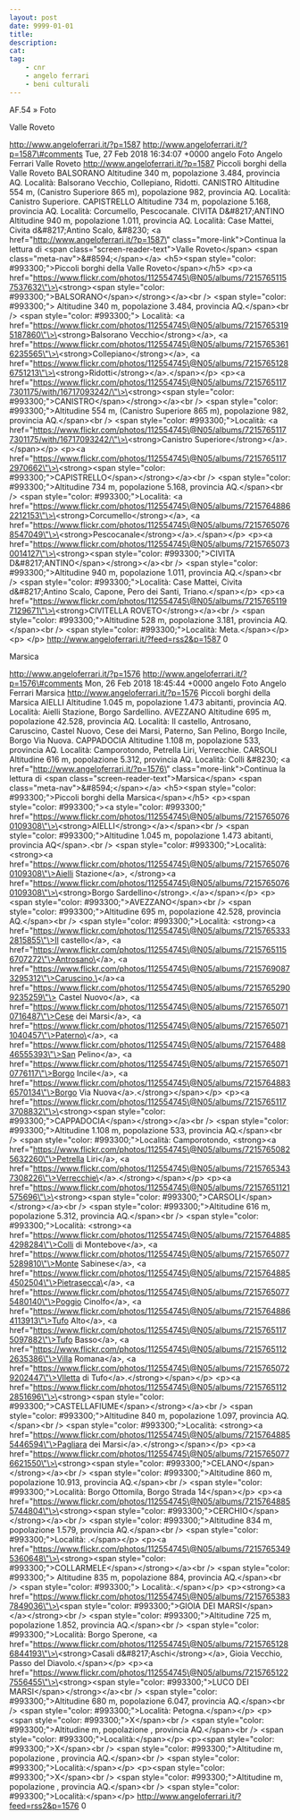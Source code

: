 ```yaml
---
layout: post
date: 9999-01-01
title:
description:
cat:
tag:
    - cnr
    - angelo ferrari
    - beni culturali
---
```

AF.54 » Foto

Valle Roveto

http://www.angeloferrari.it/?p=1587 http://www.angeloferrari.it/?p=1587\#comments Tue, 27 Feb 2018 16:34:07 +0000 angelo Foto Angelo Ferrari Valle Roveto http://www.angeloferrari.it/?p=1587 Piccoli borghi della Valle Roveto BALSORANO Altitudine 340 m, popolazione 3.484, provincia AQ. Località: Balsorano Vecchio, Collepiano, Ridotti. CANISTRO Altitudine 554 m, (Canistro Superiore 865 m), popolazione 982, provincia AQ. Località: Canistro Superiore. CAPISTRELLO Altitudine 734 m, popolazione 5.168, provincia AQ. Località: Corcumello, Pescocanale. CIVITA D&\#8217;ANTINO Altitudine 940 m, popolazione 1.011, provincia AQ. Località: Case Mattei, Civita d&\#8217;Antino Scalo, &\#8230; \<a href=\"http://www.angeloferrari.it/?p=1587\" class=\"more-link\"\>Continua la lettura di \<span class=\"screen-reader-text\"\>Valle Roveto\</span\> \<span class=\"meta-nav\"\>&\#8594;\</span\>\</a\> \<h5\>\<span style=\"color: \#993300;\"\>Piccoli borghi della Valle Roveto\</span\>\</h5\> \<p\>\<a href=\"https://www.flickr.com/photos/112554745\@N05/albums/72157651157537632\"\>\<strong\>\<span style=\"color: \#993300;\"\>BALSORANO\</span\>\</strong\>\</a\>\<br /\> \<span style=\"color: \#993300;\"\> Altitudine 340 m, popolazione 3.484, provincia AQ.\</span\>\<br /\> \<span style=\"color: \#993300;\"\> Località: \<a href=\"https://www.flickr.com/photos/112554745\@N05/albums/72157653195187860\"\>\<strong\>Balsorano Vecchio\</strong\>\</a\>, \<a href=\"https://www.flickr.com/photos/112554745\@N05/albums/72157653616235565\"\>\<strong\>Collepiano\</strong\>\</a\>, \<a href=\"https://www.flickr.com/photos/112554745\@N05/albums/72157651286751213\"\>\<strong\>Ridotti\</strong\>\</a\>.\</span\>\</p\> \<p\>\<a href=\"https://www.flickr.com/photos/112554745\@N05/albums/72157651177301175/with/16717093242/\"\>\<strong\>\<span style=\"color: \#993300;\"\>CANISTRO\</span\>\</strong\>\</a\>\<br /\> \<span style=\"color: \#993300;\"\>Altitudine 554 m, (Canistro Superiore 865 m), popolazione 982, provincia AQ.\</span\>\<br /\> \<span style=\"color: \#993300;\"\>Località: \<a href=\"https://www.flickr.com/photos/112554745\@N05/albums/72157651177301175/with/16717093242/\"\>\<strong\>Canistro Superiore\</strong\>\</a\>.\</span\>\</p\> \<p\>\<a href=\"https://www.flickr.com/photos/112554745\@N05/albums/72157651172970662\"\>\<strong\>\<span style=\"color: \#993300;\"\>CAPISTRELLO\</span\>\</strong\>\</a\>\<br /\> \<span style=\"color: \#993300;\"\>Altitudine 734 m, popolazione 5.168, provincia AQ.\</span\>\<br /\> \<span style=\"color: \#993300;\"\>Località: \<a href=\"https://www.flickr.com/photos/112554745\@N05/albums/72157648862212153\"\>\<strong\>Corcumello\</strong\>\</a\>, \<a href=\"https://www.flickr.com/photos/112554745\@N05/albums/72157650768547049\"\>\<strong\>Pescocanale\</strong\>\</a\>.\</span\>\</p\> \<p\>\<a href=\"https://www.flickr.com/photos/112554745\@N05/albums/72157650730014127\"\>\<strong\>\<span style=\"color: \#993300;\"\>CIVITA D&\#8217;ANTINO\</span\>\</strong\>\</a\>\<br /\> \<span style=\"color: \#993300;\"\>Altitudine 940 m, popolazione 1.011, provincia AQ.\</span\>\<br /\> \<span style=\"color: \#993300;\"\>Località: Case Mattei, Civita d&\#8217;Antino Scalo, Capone, Pero dei Santi, Triano.\</span\>\</p\> \<p\>\<a href=\"https://www.flickr.com/photos/112554745\@N05/albums/72157651197129671\"\>\<strong\>CIVITELLA ROVETO\</strong\>\</a\>\<br /\> \<span style=\"color: \#993300;\"\>Altitudine 528 m, popolazione 3.181, provincia AQ.\</span\>\<br /\> \<span style=\"color: \#993300;\"\>Località: Meta.\</span\>\</p\> \<p\>&nbsp;\</p\> http://www.angeloferrari.it/?feed=rss2&p=1587 0

Marsica

http://www.angeloferrari.it/?p=1576 http://www.angeloferrari.it/?p=1576\#comments Mon, 26 Feb 2018 18:45:44 +0000 angelo Foto Angelo Ferrari Marsica http://www.angeloferrari.it/?p=1576 Piccoli borghi della Marsica AIELLI Altitudine 1.045 m, popolazione 1.473 abitanti, provincia AQ. Località: Aielli Stazione, Borgo Sardellino. AVEZZANO Altitudine 695 m, popolazione 42.528, provincia AQ. Località: Il castello, Antrosano, Caruscino, Castel Nuovo, Cese dei Marsi,  Paterno, San Pelino, Borgo Incile, Borgo Via Nuova. CAPPADOCIA Altitudine 1.108 m, popolazione 533, provincia AQ. Località: Camporotondo, Petrella Liri, Verrecchie. CARSOLI Altitudine 616 m, popolazione 5.312, provincia AQ. Località: Colli &\#8230; \<a href=\"http://www.angeloferrari.it/?p=1576\" class=\"more-link\"\>Continua la lettura di \<span class=\"screen-reader-text\"\>Marsica\</span\> \<span class=\"meta-nav\"\>&\#8594;\</span\>\</a\> \<h5\>\<span style=\"color: \#993300;\"\>Piccoli borghi della Marsica\</span\>\</h5\> \<p\>\<span style=\"color: \#993300;\"\>\<a style=\"color: \#993300;\" href=\"https://www.flickr.com/photos/112554745\@N05/albums/72157650760109308\"\>\<strong\>AIELLI\</strong\>\</a\>\</span\>\<br /\> \<span style=\"color: \#993300;\"\>Altitudine 1.045 m, popolazione 1.473 abitanti, provincia AQ\</span\>.\<br /\> \<span style=\"color: \#993300;\"\>Località: \<strong\>\<a href=\"https://www.flickr.com/photos/112554745\@N05/albums/72157650760109308\"\>Aielli Stazione\</a\>, \</strong\>\<a href=\"https://www.flickr.com/photos/112554745\@N05/albums/72157650760109308\"\>\<strong\>Borgo Sardellino\</strong\>.\</a\>\</span\>\</p\> \<p\>\<span style=\"color: \#993300;\"\>AVEZZANO\</span\>\<br /\> \<span style=\"color: \#993300;\"\>Altitudine 695 m, popolazione 42.528, provincia AQ.\</span\>\<br /\> \<span style=\"color: \#993300;\"\>Località: \<strong\>\<a href=\"https://www.flickr.com/photos/112554745\@N05/albums/72157653332815855\"\>Il castello\</a\>, \<a href=\"https://www.flickr.com/photos/112554745\@N05/albums/72157651156707272\"\>Antrosano\</a\>, \<a href=\"https://www.flickr.com/photos/112554745\@N05/albums/72157690873295312\"\>Caruscino,\</a\>\<a href=\"https://www.flickr.com/photos/112554745\@N05/albums/72157652909235259\"\> Castel Nuovo\</a\>, \<a href=\"https://www.flickr.com/photos/112554745\@N05/albums/72157650710716487\"\>Cese dei Marsi\</a\>,  \<a href=\"https://www.flickr.com/photos/112554745\@N05/albums/72157650711040457\"\>Paterno\</a\>, \<a href=\"https://www.flickr.com/photos/112554745\@N05/albums/72157648846555393\"\>San Pelino\</a\>, \<a href=\"https://www.flickr.com/photos/112554745\@N05/albums/72157650710776117\"\>Borgo Incile\</a\>, \<a href=\"https://www.flickr.com/photos/112554745\@N05/albums/72157648836570134\"\>Borgo Via Nuova\</a\>.\</strong\>\</span\>\</p\> \<p\>\<a href=\"https://www.flickr.com/photos/112554745\@N05/albums/72157651173708832\"\>\<strong\>\<span style=\"color: \#993300;\"\>CAPPADOCIA\</span\>\</strong\>\</a\>\<br /\> \<span style=\"color: \#993300;\"\>Altitudine 1.108 m, popolazione 533, provincia AQ.\</span\>\<br /\> \<span style=\"color: \#993300;\"\>Località: Camporotondo, \<strong\>\<a href=\"https://www.flickr.com/photos/112554745\@N05/albums/72157650825632260\"\>Petrella Liri\</a\>, \<a href=\"https://www.flickr.com/photos/112554745\@N05/albums/72157653437308226\"\>Verrecchie\</a\>.\</strong\>\</span\>\</p\> \<p\>\<a href=\"https://www.flickr.com/photos/112554745\@N05/albums/72157651121575696\"\>\<strong\>\<span style=\"color: \#993300;\"\>CARSOLI\</span\>\</strong\>\</a\>\<br /\> \<span style=\"color: \#993300;\"\>Altitudine 616 m, popolazione 5.312, provincia AQ.\</span\>\<br /\> \<span style=\"color: \#993300;\"\>Località: \<strong\>\<a href=\"https://www.flickr.com/photos/112554745\@N05/albums/72157648854298284\"\>Colli di Montebove\</a\>, \<a href=\"https://www.flickr.com/photos/112554745\@N05/albums/72157650775289810\"\>Monte Sabinese\</a\>, \<a href=\"https://www.flickr.com/photos/112554745\@N05/albums/72157648854502504\"\>Pietrasecca\</a\>, \<a href=\"https://www.flickr.com/photos/112554745\@N05/albums/72157650775480140\"\>Poggio Cinolfo\</a\>, \<a href=\"https://www.flickr.com/photos/112554745\@N05/albums/72157648864113913\"\>Tufo Alto\</a\>, \<a href=\"https://www.flickr.com/photos/112554745\@N05/albums/72157651175097882\"\>Tufo Basso\</a\>, \<a href=\"https://www.flickr.com/photos/112554745\@N05/albums/72157651122635386\"\>Villa Romana\</a\>, \<a href=\"https://www.flickr.com/photos/112554745\@N05/albums/72157650729202447\"\>Vlletta di Tufo\</a\>.\</strong\>\</span\>\</p\> \<p\>\<a href=\"https://www.flickr.com/photos/112554745\@N05/albums/72157651122851696\"\>\<strong\>\<span style=\"color: \#993300;\"\>CASTELLAFIUME\</span\>\</strong\>\</a\>\<br /\> \<span style=\"color: \#993300;\"\>Altitudine 840 m, popolazione 1.097, provincia AQ.\</span\>\<br /\> \<span style=\"color: \#993300;\"\>Località: \<strong\>\<a href=\"https://www.flickr.com/photos/112554745\@N05/albums/72157648855446594\"\>Pagliara dei Marsi\</a\>.\</strong\>\</span\>\</p\> \<p\>\<a href=\"https://www.flickr.com/photos/112554745\@N05/albums/72157650776621550\"\>\<strong\>\<span style=\"color: \#993300;\"\>CELANO\</span\>\</strong\>\</a\>\<br /\> \<span style=\"color: \#993300;\"\>Altitudine 860 m, popolazione 10.913, provincia AQ.\</span\>\<br /\> \<span style=\"color: \#993300;\"\>Località: Borgo Ottomila, Borgo Strada 14\</span\>\</p\> \<p\>\<a href=\"https://www.flickr.com/photos/112554745\@N05/albums/72157648855744804\"\>\<strong\>\<span style=\"color: \#993300;\"\>CERCHIO\</span\>\</strong\>\</a\>\<br /\> \<span style=\"color: \#993300;\"\>Altitudine 834 m, popolazione 1.579, provincia AQ.\</span\>\<br /\> \<span style=\"color: \#993300;\"\>Località: .\</span\>\</p\> \<p\>\<a href=\"https://www.flickr.com/photos/112554745\@N05/albums/72157653495360648\"\>\<strong\>\<span style=\"color: \#993300;\"\>COLLARMELE\</span\>\</strong\>\</a\>\<br /\> \<span style=\"color: \#993300;\"\> Altitudine 835 m, popolazione 884, provincia AQ.\</span\>\<br /\> \<span style=\"color: \#993300;\"\> Località:.\</span\>\</p\> \<p\>\<strong\>\<a href=\"https://www.flickr.com/photos/112554745\@N05/albums/72157653837849036\"\>\<span style=\"color: \#993300;\"\>GIOIA DEI MARSI\</span\>\</a\>\</strong\>\<br /\> \<span style=\"color: \#993300;\"\>Altitudine 725 m, popolazione 1.852, provincia AQ.\</span\>\<br /\> \<span style=\"color: \#993300;\"\>Località: Borgo Sperone, \<a href=\"https://www.flickr.com/photos/112554745\@N05/albums/72157651286844193\"\>\<strong\>Casali d&\#8217;Aschi\</strong\>\</a\>, Gioia Vecchio, Passo del Diavolo.\</span\>\</p\> \<p\>\<a href=\"https://www.flickr.com/photos/112554745\@N05/albums/72157651227556455\"\>\<strong\>\<span style=\"color: \#993300;\"\>LUCO DEI MARSI\</span\>\</strong\>\</a\>\<br /\> \<span style=\"color: \#993300;\"\>Altitudine 680 m, popolazione 6.047, provincia AQ.\</span\>\<br /\> \<span style=\"color: \#993300;\"\>Località: Petogna.\</span\>\</p\> \<p\>\<span style=\"color: \#993300;\"\>X\</span\>\<br /\> \<span style=\"color: \#993300;\"\>Altitudine m, popolazione , provincia AQ.\</span\>\<br /\> \<span style=\"color: \#993300;\"\>Località:\</span\>\</p\> \<p\>\<span style=\"color: \#993300;\"\>X\</span\>\<br /\> \<span style=\"color: \#993300;\"\>Altitudine m, popolazione , provincia AQ.\</span\>\<br /\> \<span style=\"color: \#993300;\"\>Località:\</span\>\</p\> \<p\>\<span style=\"color: \#993300;\"\>X\</span\>\<br /\> \<span style=\"color: \#993300;\"\>Altitudine m, popolazione , provincia AQ.\</span\>\<br /\> \<span style=\"color: \#993300;\"\>Località:\</span\>\</p\> http://www.angeloferrari.it/?feed=rss2&p=1576 0

